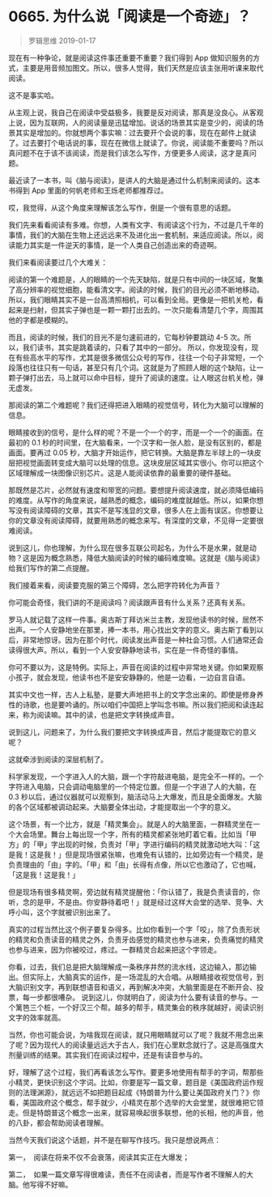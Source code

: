 # 0665. 为什么说「阅读是一个奇迹」？
> 罗辑思维
2019-01-17

现在有一种争论，就是阅读这件事还重要不重要？我们得到 App 做知识服务的方式，主要是用音频加图文。所以，很多人觉得，我们天然是应该主张用听课来取代阅读。

这不是事实哈。

从主观上说，我自己在阅读中受益极多，我要是反对阅读，那真是没良心。从客观上说，因为互联网，人的阅读量是迅猛增加。说话的场景其实是变少的，阅读的场景其实是增加的。你就想两个事实嘛：过去要开个会说的事，现在在邮件上就读了。过去要打个电话说的事，现在在微信上就读了。你说，阅读能不重要吗？所以真问题不在于该不该阅读，而是我们该怎么写作，方便更多人阅读，这才是真问题。

最近读了一本书，叫《脑与阅读》，是讲人的大脑是通过什么机制来阅读的。这本书得到 App 里面的何帆老师和王烁老师都推荐过。

哎，我觉得，从这个角度来理解该怎么写作，倒是一个很有意思的话题。

我们先来看看阅读有多难。你想，人类有文字、有阅读这个行为，不过是几千年的事情，我们的大脑在生物上还远远来不及进化出一套机制，来适应阅读。所以，阅读能力其实是一件逆天的事情，是一个人类自己创造出来的奇迹啊。

我们来看阅读要过几个大难关：

阅读的第一个难题是，人的眼睛的一个先天缺陷，就是只有中间的一块区域，聚集了高分辨率的视觉细胞，能看清文字。阅读的时候，我们的目光必须不断地移动。所以，我们眼睛其实不是一台高清照相机，可以看到全局。更像是一把机关枪，看起来是扫射，但其实子弹也是一颗一颗打出去的。一次只能看清楚几个字，周围其他的字都是模糊的。

而且，阅读的时候，我们的目光不是匀速前进的，它每秒钟要跳动 4-5 次。所以，我们读书，其实是跳着读的，只看了其中的一部分。
所以，你发现没有，现在有些高水平的写作，尤其是很多微信公众号的写作，往往一个句子非常短，一个段落也往往只有一句话，甚至只有几个词。这就是为了照顾人眼的这个缺陷，让一颗子弹打出去，马上就可以命中目标，提升了阅读的速度。让人眼这台机关枪，弹无虚发。

那阅读的第二个难题呢？我们还得把进入眼睛的视觉信号，转化为大脑可以理解的信息。

眼睛接收到的信号，是什么样的呢？不是一个一个的字，而是一个一个的画面。在最初的 0.1 秒的时间里，在大脑看来，一个汉字和一张人脸，是没有区别的，都是画面。要再过 0.05 秒，大脑才开始运作，把它转换。大脑是靠左半球上的一块皮层把视觉画面转变成大脑可以处理的信息。这块皮层区域其实很小。你可以把这个区域理解成一块图像识别芯片。这是人能阅读依靠的最重要的硬件基础。

那既然是芯片，必然就有速度和带宽的问题。要想提升阅读速度，就必须降低编码的难度。从写作的角度来说，越熟悉的概念，编码的难度就越低。所以，如果你想写没有阅读障碍的文章，其实不是写浅显的文章，很多人在上面有误区。你想要让你的文章没有阅读障碍，就要用熟悉的概念来写。有深度的文章，不见得一定要很难阅读。

说到这儿，你也理解，为什么现在很多互联公司起名，为什么不是水果，就是动物？这是因为概念熟悉，降低大脑阅读的时候的编码难度嘛。这就是《脑与阅读》给我们写作的第二点提醒。

我们接着来看，阅读要克服的第三个障碍，怎么把字符转化为声音？

你可能会奇怪，我们讲的不是阅读吗？阅读跟声音有什么关系？还真有关系。

罗马人就记载了这样一件事。奥古斯丁拜访米兰主教，发现他读书的时候，居然不出声。一个人安静地坐在那里，捧一本书，用心找出文字的意义。奥古斯丁看到以后，非常地惊讶。因为在那个时代，阅读发出声音是一种社会习惯。人们通常还会读得很大声。所以，看到一个人安安静静地读书，实在是一件奇怪的事情。

你可不要以为，这是特例。实际上，声音在阅读的过程中非常地关键。你如果观察小孩子，就会发现，他读书也不是安安静静的，他是一边看，一边自言自语。

其实中文也一样，古人上私塾，是要大声地把书上的文字念出来的。即使是修身养性的诗歌，也是要吟诵的。所以咱们中国把上学叫念书嘛。所以我们把阅和读连起来，称为阅读嘛。其中的读，也是把文字转换成声音。

说到这儿，问题来了，为什么我们要把文字转换成声音，然后才能提取它的意义呢？

这就牵涉到阅读的深层机制了。

科学家发现，一个字进入人的大脑，跟一个字符敲进电脑，是完全不一样的。一个字符进入电脑，只会调动电脑里的一个特定位置。但是一个字进了人的大脑，在 0.3 秒以后，通过仪器就可以观察到，脑活动马上大爆发，而且是全面爆发。大脑的各个区域都被调动起来。大脑要全体出动，才能提取出一个字的意义。

这个场景，有一个比方，就是「精灵集会」。就是人的大脑里面，一群精灵坐在一个大会场里。舞台上每出现一个字，所有的精灵都紧张地盯着它看。比如当「甲方」的「甲」字出现的时候，负责对「甲」字进行编码的精灵就激动地大叫：「这是我！这是我！」但是现场很紧张嘛，也难免有认错的，比如旁边有一个精灵，是负责理由的「由」字的。「甲」和「由」长得有点像，所以它也激动了，它也喊，「这是我！这是我！」

但是现场有很多精灵啊，旁边就有精灵提醒他：「你认错了，我是负责读音的，你听，念的是甲，不是由。你安静待着吧！」就是经过这样大会堂的选举、竞争、大呼小叫，这个字就被识别出来了。

真实的过程当然比这个例子要复杂得多。比如你看到一个字「咬」，除了负责形状的精灵和负责读音的精灵之外，负责牙齿感觉的精灵也参与进来，负责痛觉的精灵也参与进来，因为你被咬过，疼过。一群精灵合起来把这个字领走。

你看，过去，我们总是把大脑理解成一条秩序井然的流水线，这边输入，那边输出。但实际上，大脑真实的运作，是一场混乱的大合唱。从眼睛接收视觉信号，到大脑识别文字，再到联想语音和语义，再到解决冲突，大脑里面是在不断开会、投票，每一步都很嘈杂。
说到这儿，你就明白了，阅读为什么要有读音的参与。一个篱笆三个桩，一个好汉三个帮。越多的帮手，精灵集会的秩序就越好，阅读识别文字的效率就高。

当然，你也可能会说，为啥我现在阅读，就只用眼睛就可以了呢？我就不用念出来了呢？因为现代人的阅读量远远大于古人，我们在心里默念就行了。这是高强度大剂量训练的结果。其实我们在阅读过程中，还是有读音参与的。

好，理解了这个过程，我们再看该怎么写作。要更多地使用有帮手的字词，帮那些小精灵，更快识别这个字词。比如，你要是写一篇文章，题目是《美国政府运作规则的法理渊源》，就远远不如把题目起成《特朗普为什么要让美国政府关门？》你看，美国政府这个概念，帮手就少，小精灵在那个选举的大会堂里，就很难把它领走。但是特朗普这个概念一出来，就容易唤起很多联想，他的长相，他的声音，他的八卦，都会帮助阅读者理解。

当然今天我们说这个话题，并不是在聊写作技巧。我只是想说两点：

第一，  阅读在将来不仅不会衰落，阅读其实正在大爆发；

第二，  如果一篇文章写得很难读，责任不在阅读者，而是写作者不理解人的大脑。他写得不好嘛。


